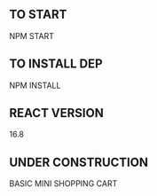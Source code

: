 

## TO START

NPM START

## TO INSTALL DEP

NPM INSTALL

## REACT VERSION

16.8

## UNDER CONSTRUCTION

BASIC MINI SHOPPING CART

